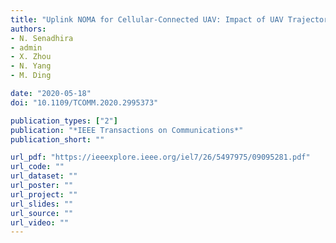```yaml
---
title: "Uplink NOMA for Cellular-Connected UAV: Impact of UAV Trajectories and Altitude"
authors:
- N. Senadhira
- admin
- X. Zhou
- N. Yang
- M. Ding

date: "2020-05-18"
doi: "10.1109/TCOMM.2020.2995373"

publication_types: ["2"]
publication: "*IEEE Transactions on Communications*"
publication_short: ""

url_pdf: "https://ieeexplore.ieee.org/iel7/26/5497975/09095281.pdf"
url_code: ""
url_dataset: ""
url_poster: ""
url_project: ""
url_slides: ""
url_source: ""
url_video: ""
---
```

